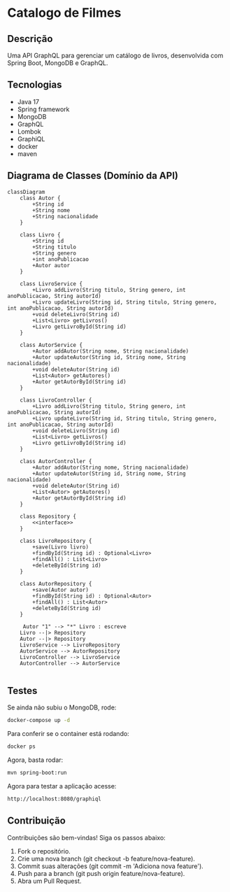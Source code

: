 # Catalogo de Filmes

## Descrição
Uma API GraphQL para gerenciar um catálogo de livros, desenvolvida com Spring Boot, MongoDB e GraphQL.

## Tecnologias
- Java 17
- Spring framework
- MongoDB
- GraphQL
- Lombok
- GraphiQL
- docker
- maven

## Diagrama de Classes (Domínio da API)
```mermaid
classDiagram
    class Autor {
        +String id
        +String nome
        +String nacionalidade
    }

    class Livro {
        +String id
        +String titulo
        +String genero
        +int anoPublicacao
        +Autor autor
    }

    class LivroService {
        +Livro addLivro(String titulo, String genero, int anoPublicacao, String autorId)
        +Livro updateLivro(String id, String titulo, String genero, int anoPublicacao, String autorId)
        +void deleteLivro(String id)
        +List<Livro> getLivros()
        +Livro getLivroById(String id)
    }

    class AutorService {
        +Autor addAutor(String nome, String nacionalidade)
        +Autor updateAutor(String id, String nome, String nacionalidade)
        +void deleteAutor(String id)
        +List<Autor> getAutores()
        +Autor getAutorById(String id)
    }

    class LivroController {
        +Livro addLivro(String titulo, String genero, int anoPublicacao, String autorId)
        +Livro updateLivro(String id, String titulo, String genero, int anoPublicacao, String autorId)
        +void deleteLivro(String id)
        +List<Livro> getLivros()
        +Livro getLivroById(String id)
    }

    class AutorController {
        +Autor addAutor(String nome, String nacionalidade)
        +Autor updateAutor(String id, String nome, String nacionalidade)
        +void deleteAutor(String id)
        +List<Autor> getAutores()
        +Autor getAutorById(String id)
    }

    class Repository {
        <<interface>>
    }

    class LivroRepository {
        +save(Livro livro)
        +findById(String id) : Optional<Livro>
        +findAll() : List<Livro>
        +deleteById(String id)
    }

    class AutorRepository {
        +save(Autor autor)
        +findById(String id) : Optional<Autor>
        +findAll() : List<Autor>
        +deleteById(String id)
    }

     Autor "1" --> "*" Livro : escreve
    Livro --|> Repository
    Autor --|> Repository
    LivroService --> LivroRepository
    AutorService --> AutorRepository
    LivroController --> LivroService
    AutorController --> AutorService


```

## Testes
Se ainda não subiu o MongoDB, rode:
```bash
docker-compose up -d
```
Para conferir se o container está rodando:
```bash
docker ps
```
Agora, basta rodar:
```bash
mvn spring-boot:run
```
Agora para testar a aplicação acesse: 
```bash
http://localhost:8080/graphiql
```


## Contribuição

Contribuições são bem-vindas! Siga os passos abaixo:

1. Fork o repositório.
2. Crie uma nova branch (git checkout -b feature/nova-feature).
3. Commit suas alterações (git commit -m 'Adiciona nova feature').
4. Push para a branch (git push origin feature/nova-feature).
5. Abra um Pull Request.
